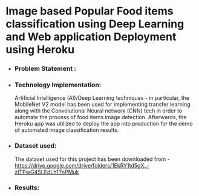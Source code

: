 # Image based Popular Food items classification using Deep Learning and Web application Deployment using Heroku

 * ### Problem Statement : 
 
 * ### Technology Implementation: 
    Artificial Intelligence (AI)/Deep Learning techniques - in particular, the MobileNet V2 model has been used for implementing transfer learning along with the    Convolutional Neural network (CNN) tech in order to automate the process of food items image detection. Afterwards, the Heroku app was utilized to deploy the app into production for the demo of automated image classification results. 
    
 * ### Dataset used: 
    The dataset used for this project has been downloaded from - https://drive.google.com/drive/folders/1EkRY1td5gX_-zITPwG4SLEdLh1TnPMuk
    
 * ### Results: 
